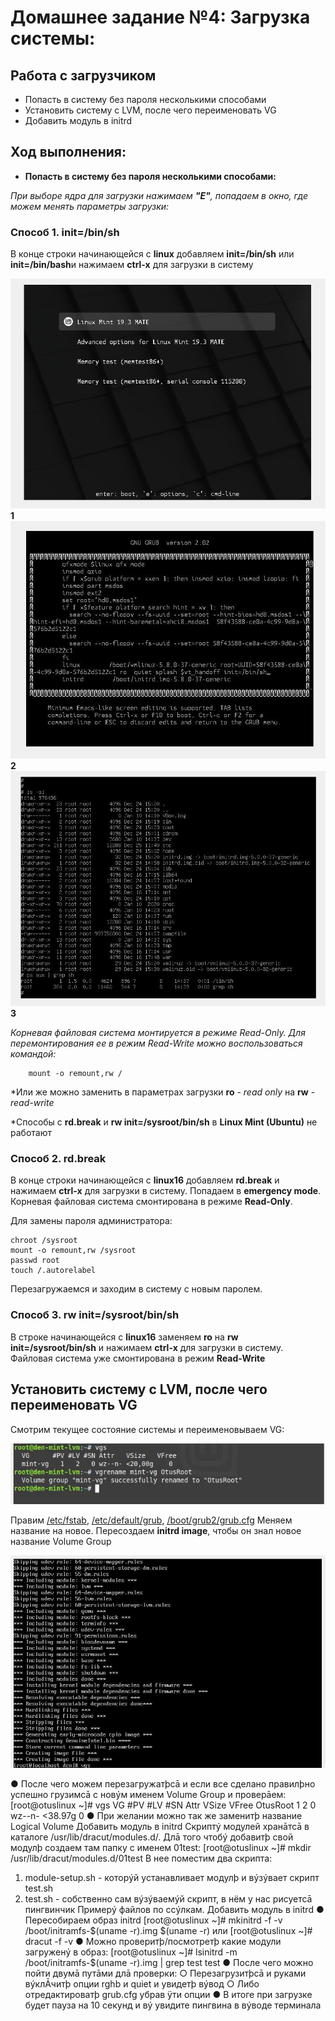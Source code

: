 # **Домашнее задание №4: Загрузка системы:**


## Работа с загрузчиком

-  Попасть в систему без пароля несколькими способами
-  Установить систему с LVM, после чего переименовать VG
-  Добавить модуль в initrd


## **Ход выполнения:**

- **Попасть в систему без пароля несколькими способами:**

*При выборе ядра для загрузки нажимаем **"E"**, попадаем в окно, где можем менять параметры загрузки:*

### Способ 1. init=/bin/sh

 В конце строки начинающейся с **linux** добавляем **init=/bin/sh** или **init=/bin/bash**и нажимаем **сtrl-x** для
загрузки в систему


![Screen_1_a](./screens/Screen_1_a.JPG)
**1**
![Screen_1_b](./screens/Screen_1_b.JPG)
**2**
![Screen_1_c](./screens/Screen_1_c.JPG)
**3**

*Корневая файловая система монтируется в режиме Read-Only. Для перемонтирования ее в
режим Read-Write можно воспользоваться командой:*
```
    mount -o remount,rw /
```
*Или же можно заменить в параметрах загрузки **ro** - *read only* на **rw** - *read-write*

*Способы с **rd.break** и **rw init=/sysroot/bin/sh** в **Linux Mint (Ubuntu)** не работают

### Способ 2. rd.break
В конце строки начинающейся с **linux16** добавляем **rd.break** и нажимаем **сtrl-x** для
загрузки в систему.
Попадаем в **emergency mode**. Корневая файловая система смонтирована в режиме **Read-Only**. 

Для замены пароля администратора:
```
chroot /sysroot
mount -o remount,rw /sysroot
passwd root
touch /.autorelabel
```
Перезагружаемся и заходим в систему с новым паролем. 

### Способ 3. rw init=/sysroot/bin/sh
В строке начинающейся с **linux16** заменяем **ro** на **rw init=/sysroot/bin/sh** и нажимаем **сtrl-x**
для загрузки в систему.
Файловая система уже смонтирована в режим **Read-Write**


## Установить систему с LVM, после чего переименовать VG

Cмотрим текущее состояние системы и переименовываем VG:

![Screen_4_a](./screens/Screen_4_a.JPG)

Правим [/etc/fstab](files/fstab), [/etc/default/grub](files/grub), [/boot/grub2/grub.cfg](files/grub.cfg) 
Меняем название на новое. 
Пересоздаем **initrd image**, чтобы он знал новое название Volume Group

![Screen_4_b](./screens/Screen_4_b.JPG)

● После чего можем перезагружатþсā и если все сделано правилþно успешно грузимсā с
новýм именем Volume Group и проверāем:
[root@otuslinux ~]# vgs
 VG #PV #LV #SN Attr VSize VFree
 OtusRoot 1 2 0 wz--n- <38.97g 0
● При желании можно так же заменитþ название Logical Volume
Добавить модуль в initrd
Скриптý модулей хранāтсā в каталоге /usr/lib/dracut/modules.d/. Длā того чтобý
добавитþ свой модулþ создаем там папку с именем 01test:
[root@otuslinux ~]# mkdir /usr/lib/dracut/modules.d/01test
В нее поместим два скрипта:
1. module-setup.sh - которýй устанавливает модулþ и вýзýвает скрипт test.sh
2. test.sh - собственно сам вýзýваемýй скрипт, в нём у нас рисуетсā пингвинчик
Примерý файлов по ссýлкам.
Добавить модуль в initrd
● Пересобираем образ initrd
[root@otuslinux ~]# mkinitrd -f -v /boot/initramfs-$(uname -r).img $(uname -r)
или
[root@otuslinux ~]# dracut -f -v
● Можно проверитþ/посмотретþ какие модули загруженý в образ:
[root@otuslinux ~]# lsinitrd -m /boot/initramfs-$(uname -r).img | grep test
test
● После чего можно пойти двумā путāми длā проверки:
○ Перезагрузитþсā и руками вýклĀчитþ опции rghb и quiet и увидетþ вýвод
○ Либо отредактироватþ grub.cfg убрав ÿти опции
● В итоге при загрузке будет пауза на 10 секунд и вý увидите пингвина в вýводе
терминала



